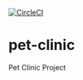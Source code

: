 [![CircleCI](https://circleci.com/gh/piotr-coder/pet-clinic.svg?style=svg)](https://circleci.com/gh/piotr-coder/pet-clinic)

# pet-clinic
Pet Clinic Project
